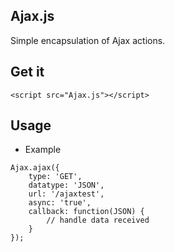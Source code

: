 Ajax.js
---

Simple encapsulation of Ajax actions.

## Get it

`<script src="Ajax.js"></script>`

## Usage

* Example

```
Ajax.ajax({
	type: 'GET',
	datatype: 'JSON',
	url: '/ajaxtest',
	async: 'true',
	callback: function(JSON) {
		// handle data received
	}
});
```
